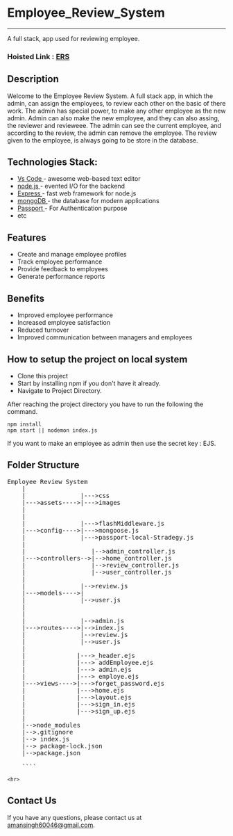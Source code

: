 
<h1>Employee_Review_System</h1>
<hr>
<p>A full stack, app used for reviewing employee.</p> 
<h3>Hoisted Link : <a href="https://ers-8w9y.onrender.com">ERS</a></h3>
<h2>Description</h2>
<p>Welcome to the Employee Review System. A full stack app, in which the admin, can assign the employees, to review each other on the basic of there work. The admin has special power, to make any other employee as the new admin. Admin can also make the new employee, and they can also assing, the reviewer and revieweee. The admin can see the current employee, and according to the review, the admin can remove the employee. The review given to the employee, is always going to be store in the database.</p>
<h2>Technologies Stack:</h2>
    <ul>
      <li><a href="https://code.visualstudio.com/">Vs Code </a>- awesome web-based text editor </li>
      <li><a href="https://nodejs.org/en//">node.js </a>- evented I/O for the backend </li>
      <li><a href="https://expressjs.com/">Express </a>- fast web framework for node.js </li>
      <li><a href="https://www.mongodb.com/">mongoDB </a>- the database for modern applications </li>
      <li><a href="http://www.passportjs.org/">Passport </a>- For Authentication purpose </li>
      <li>etc </li>
    </ul>

<h2>Features</h2>
    <ul>
      <li>Create and manage employee profiles</li>
      <li>Track employee performance</li>
      <li>Provide feedback to employees</li>
      <li>Generate performance reports</li>
    </ul>

<h2>Benefits</h2>
    <ul>
      <li>Improved employee performance</li>
      <li>Increased employee satisfaction</li>
      <li>Reduced turnover</li>
      <li>Improved communication between managers and employees</li>
    </ul>
<h2>How to setup the project on local system</h2>
<ul>
    <li>Clone this project</li>
    <li>Start by installing npm if you don't have it already.</li>
    <li>Navigate to Project Directory.</li>
</ul>
<p>After reaching the project directory you have to run the following the command.</p>
<p>
    
    npm install
    npm start || nodemon index.js
</p>

<p>If you want to make an employee as admin then use the secret key : EJS.<p>
<h2>Folder Structure</h2>

<pre>Employee Review System
    |
    |               |--->css
    |--->assets---->|--->images
    |             
    |
    |               |--->flashMiddleware.js
    |--->config---->|--->mongoose.js
    |               |--->passport-local-Stradegy.js
    |
    |                  |-->admin_controller.js
    |--->controllers-->|-->home_controller.js
    |                  |-->review_controller.js
    |                  |-->user_controller.js
    |
    |               |-->review.js
    |--->models---->|
    |               |-->user.js
    |
    |              
    |               |-->admin.js
    |--->routes---->|-->index.js
    |               |-->review.js
    |               |-->user.js
    |
    |              |--->_header.ejs
    |              |---> addEmployee.ejs
    |              |---> admin.ejs
    |              |---> employe.ejs
    |--->views---->|--->forget_password.ejs
    |              |--->home.ejs
    |              |--->layout.ejs
    |              |--->sign_in.ejs
    |              |--->sign_up.ejs
    |
    |-->node_modules
    |-->.gitignore
    |--> index.js
    |--> package-lock.json
    |-->package.json
    
    ````</pre>
    <hr>
<h2>Contact Us</h2>
<p>If you have any questions, please contact us at <a href="mailto:amansingh60046@gmail.com">amansingh60046@gmail.com</a>.</p>
